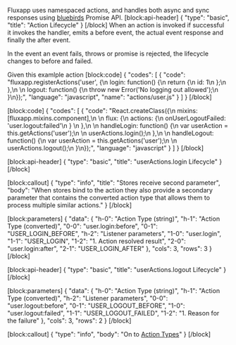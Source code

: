 Fluxapp uses namespaced actions, and handles both async and sync responses using [bluebirds](https://www.npmjs.com/package/bluebird) Promise API. 
[block:api-header]
{
  "type": "basic",
  "title": "Action Lifecycle"
}
[/block]
When an action is invoked if successful it invokes the handler, emits a before event, the actual event response and finally the after event.

In the event an event fails, throws or promise is rejected, the lifecycle changes to before and failed.

Given this examlple action
[block:code]
{
  "codes": [
    {
      "code": "fluxapp.registerActions('user', {\n  login: function() {\n    return {\n      id: 1\n    };\n  },\n  \n  logout: function() {\n    throw new Error('No logging out allowed');\n  }\n});",
      "language": "javascript",
      "name": "actions/user.js"
    }
  ]
}
[/block]

[block:code]
{
  "codes": [
    {
      "code": "React.createClass({\n  mixins: [fluxapp.mixins.component],\n  \n  flux: {\n    actions: {\n      onUserLogoutFailed: 'user.logout:failed'\n    }        \n  },\n  \n  handleLogin: function() {\n    var userAction = this.getActions('user');\n    \n    userActions.login();\n  },\n  \n  handleLogout: function() {\n    var userAction = this.getActions('user');\n    \n    userActions.logout();\n  }\n});",
      "language": "javascript"
    }
  ]
}
[/block]

[block:api-header]
{
  "type": "basic",
  "title": "userActions.login Lifecycle"
}
[/block]

[block:callout]
{
  "type": "info",
  "title": "Stores receive second parameter",
  "body": "When stores bind to the action they also provide a secondary parameter that contains the converted action type that allows them to process multiple similar actions."
}
[/block]

[block:parameters]
{
  "data": {
    "h-0": "Action Type (string)",
    "h-1": "Action Type (converted)",
    "0-0": "user.login:before",
    "0-1": "USER_LOGIN_BEFORE",
    "h-2": "Listener parameters",
    "1-0": "user.login",
    "1-1": "USER_LOGIN",
    "1-2": "1. Action resolved result",
    "2-0": "user.login:after",
    "2-1": "USER_LOGIN_AFTER"
  },
  "cols": 3,
  "rows": 3
}
[/block]

[block:api-header]
{
  "type": "basic",
  "title": "userActions.logout Lifecycle"
}
[/block]

[block:parameters]
{
  "data": {
    "h-0": "Action Type (string)",
    "h-1": "Action Type (converted)",
    "h-2": "Listener parameters",
    "0-0": "user.logout:before",
    "0-1": "USER_LOGOUT_BEFORE",
    "1-0": "user.logout:failed",
    "1-1": "USER_LOGOUT_FAILED",
    "1-2": "1. Reason for the failure"
  },
  "cols": 3,
  "rows": 2
}
[/block]

[block:callout]
{
  "type": "info",
  "body": "On to [Action Types](doc:action-types)"
}
[/block]